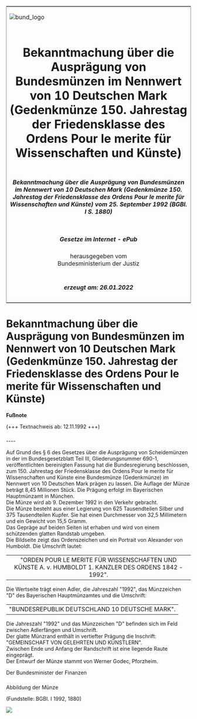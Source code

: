 <span id="DECKBLATT.html"></span>

<table border="0" frame="border" width="100%">

<tr valign="top">

<td align="left">

![bund\_logo](BfJ_2021_Web_de_de.gif)

</td>

<td align="right">

 

</td>

</tr>

<tr align="center" valign="middle">

<td colspan="2">

# Bekanntmachung über die Ausprägung von Bundesmünzen im Nennwert von 10 Deutschen Mark (Gedenkmünze 150. Jahrestag der Friedensklasse des Ordens Pour le merite für Wissenschaften und Künste)

</td>

</tr>

<tr align="center" valign="middle">

<td colspan="2">

##### Bekanntmachung über die Ausprägung von Bundesmünzen im Nennwert von 10 Deutschen Mark (Gedenkmünze 150. Jahrestag der Friedensklasse des Ordens Pour le merite für Wissenschaften und Künste) vom 25. September 1992 (BGBl. I S. 1880)

</td>

</tr>

<tr align="center" valign="middle">

<td colspan="2">

  
  

##### Gesetze im Internet - ePub  
  
herausgegeben vom  
Bundesministerium der Justiz

</td>

</tr>

<tr align="center" valign="bottom">

<td colspan="2">

  
  

##### erzeugt am: 26.01.2022

</td>

</tr>

</table>

<span id="BJNR018800992.html"></span>

# Bekanntmachung über die Ausprägung von Bundesmünzen im Nennwert von 10 Deutschen Mark (Gedenkmünze 150. Jahrestag der Friedensklasse des Ordens Pour le merite für Wissenschaften und Künste)

<div>

  
**Fußnote**

<div class="jnhtml">

<div>

<div class="jurAbsatz">

(+++ Textnachweis ab: 12.11.1992 +++)

</div>

</div>

</div>

</div>

<span id="BJNR018800992BJNE000100314.html"></span>

###   
\----

<div>

<div class="jnhtml">

<div>

<div class="jurAbsatz">

Auf Grund des § 6 des Gesetzes über die Ausprägung von Scheidemünzen in
der im Bundesgesetzblatt Teil III, Gliederungsnummer 690-1,
veröffentlichten bereinigten Fassung hat die Bundesregierung
beschlossen, zum 150. Jahrestag der Friedensklasse des Ordens Pour le
merite für Wissenschaften und Künste eine Bundesmünze (Gedenkmünze) im
Nennwert von 10 Deutschen Mark prägen zu lassen. Die Auflage der Münze
beträgt 8,45 Millionen Stück. Die Prägung erfolgt im Bayerischen
Hauptmünzamt in München.  
Die Münze wird ab 9. Dezember 1992 in den Verkehr gebracht.  
Die Münze besteht aus einer Legierung von 625 Tausendteilen Silber und
375 Tausendteilen Kupfer. Sie hat einen Durchmesser von 32,5 Millimetern
und ein Gewicht von 15,5 Gramm.  
Das Gepräge auf beiden Seiten ist erhaben und wird von einem schützenden
glatten Randstab umgeben.  
Die Bildseite zeigt das Ordenszeichen und ein Portrait von Alexander von
Humboldt. Die Umschrift lautet:  

|                                                                                                        |
| :----------------------------------------------------------------------------------------------------: |
| "ORDEN POUR LE MERITE FÜR WISSENSCHAFTEN UND KÜNSTE A. v. HUMBOLDT 1. KANZLER DES ORDENS 1842 - 1992". |

  
Die Wertseite trägt einen Adler, die Jahreszahl "1992", das Münzzeichen
"D" des Bayerischen Hauptmünzamtes und die Umschrift:  

|                                                |
| :--------------------------------------------: |
| "BUNDESREPUBLIK DEUTSCHLAND 10 DEUTSCHE MARK". |

  
Die Jahreszahl "1992" und das Münzzeichen "D" befinden sich im Feld
zwischen Adlerfängen und Umschrift.  
Der glatte Münzrand enthält in vertiefter Prägung die Inschrift:  
"GEMEINSCHAFT VON GELEHRTEN UND KÜNSTLERN".  
Zwischen Ende und Anfang der Randschrift ist eine liegende Raute
eingeprägt.  
Der Entwurf der Münze stammt von Werner Godec, Pforzheim.  
  
<span class="SP">Der Bundesminister der Finanzen</span>

</div>

</div>

</div>

</div>

<span id="BJNR018800992BJNE000200314.html"></span>

###   
Abbildung der Münze

<div>

<div class="jnhtml">

<div>

<div class="jurAbsatz">

<div class="kommentar_Fundstelle">

  
(Fundstelle: BGBl. I 1992, 1880)

</div>

  
  
![](bgbl1_1992_j1880_0010.jpeg)  
  

</div>

</div>

</div>

</div>
